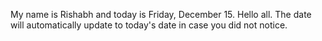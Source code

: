 My name is Rishabh and today is Friday, December 15. Hello all. The date will automatically update to today's date in case you did not notice.

